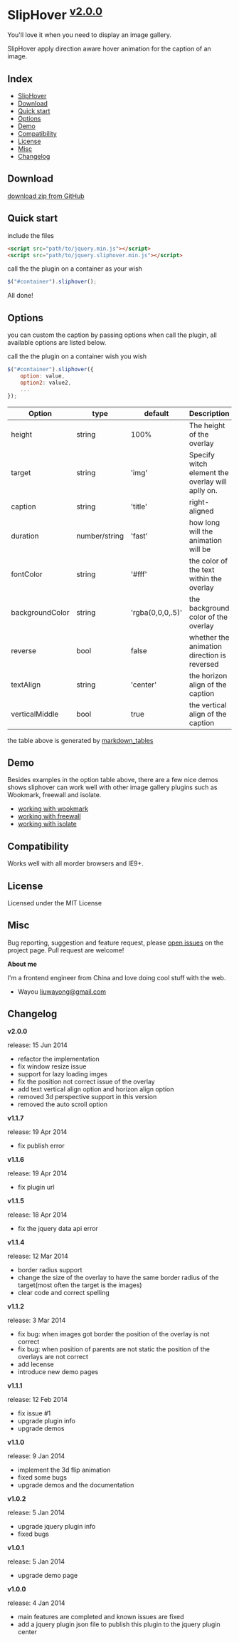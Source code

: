 
# SlipHover <sup>[v2.0.0](https://npmjs.org/package/readme-docs)</sup>

You'll love it when you need to display an image gallery.

SlipHover apply direction aware hover animation for the caption of an image.


## Index

* [SlipHover](#sliphover)
* [Download](#download)
* [Quick start](#quick-start)
* [Options](#options)
* [Demo](#demo)
* [Compatibility](#compatibility)
* [License](#license)
* [Misc](#misc)
* [Changelog](#changelog)


## Download

[download zip from GitHub](https://github.com/Wayou/SlipHover/zipball/master)



## Quick start


include the files

```html
<script src="path/to/jquery.min.js"></script>
<script src="path/to/jquery.sliphover.min.js"></script>
```

call the the plugin on a container as your wish
```js
$("#container").sliphover();
```
All done!



## Options


you can custom the caption by passing options when call the plugin, all available options are listed below.

call the the plugin on a container wish you wish
```js
$("#container").sliphover({
    option: value,
    option2: value2,
    ...
});
```

| Option          | type          | default          | Description                                      | Example 		|
|-----------------|---------------|------------------|--------------------------------------------------|-------------	|
| height          | string        | 100%             | The height of the overlay                        | [view](./target.html) |
| target          | string        | 'img'            | Specify witch element the overlay will aplly on. | [view](./target.html) |
| caption         | string        | 'title'          | right-aligned                                    | [view](#)     |
| duration        | number/string | 'fast'           | how long will the animation will be              | [view](#)     |
| fontColor       | string        | '#fff'           | the color of the text within the overlay         | [view](#)     |
| backgroundColor | string        | 'rgba(0,0,0,.5)' | the background color of the overlay              | [view](#)     |
| reverse         | bool          | false            | whether the animation direction is reversed      | [view](#)     |
| textAlign       | string        | 'center'         | the horizon align of the caption                 | [view](#)     |
| verticalMiddle  | bool          | true             | the vertical align of the caption                | [view](#)     |
the table above is generated by [markdown_tables](http://www.tablesgenerator.com/markdown_tables) 



## Demo


Besides examples in the option table above, there are a few nice demos shows sliphover can work well with other image gallery plugins such as Wookmark, freewall and isolate.

* [working with wookmark](./wookmark.html)
* [working with freewall](./freewall.html)
* [working with isolate](./isolate.html)
  


## Compatibility


Works well with all morder browsers and IE9+.
  

## License

Licensed under the MIT License


## Misc

Bug reporting, suggestion and feature request, please [open issues](https://github.com/wayou/SlipHover/issues/new) on the project page.
Pull request are welcome!



**About me**

I'm a frontend engineer from China and love doing cool stuff with the web. 
* Wayou <liuwayong@gmail.com>


## Changelog

**v2.0.0**

release: 15 Jun 2014

- refactor the implementation
- fix window resize issue
- support for lazy loading imges
- fix the position not correct issue of the overlay
- add text vertical align option and horizon align option
- removed 3d perspective support in this version
- removed the auto scroll option



**v1.1.7**

release: 19 Apr 2014

- fix publish error


**v1.1.6**

release: 19 Apr 2014

- fix plugin url


**v1.1.5**

release: 18 Apr 2014

- fix the jquery data api error


**v1.1.4**

release: 12 Mar 2014

- border radius support
- change the size of the overlay to have the same border radius of the target(most often the target is the images)
- clear code and correct spelling


**v1.1.2**

release: 3 Mar 2014

- fix bug: when images got border the position of the overlay is not correct
- fix bug: when position of parents are not static the position of the overlays are not correct
- add lecense
- introduce new demo pages


**v1.1.1**

release: 12 Feb 2014

- fix issue #1
- upgrade plugin info
- upgrade demos


**v1.1.0**

release: 9 Jan 2014

- implement the 3d flip animation
- fixed some bugs
- upgrade demos and the documentation


**v1.0.2**

release: 5 Jan 2014

- upgrade jquery plugin info
- fixed bugs


**v1.0.1**

release: 5 Jan 2014

- upgrade demo page

**v1.0.0**

release: 4 Jan 2014

- main features are completed and known issues are fixed
- add a jquery plugin json file to publish this plugin to the jquery plugin center




  
